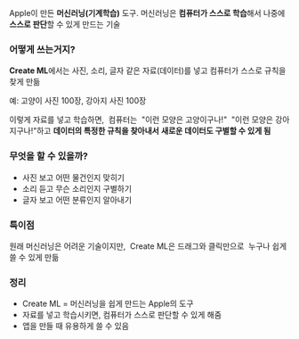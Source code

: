 Apple이 만든 **머신러닝(기계학습)** 도구.
머신러닝은 **컴퓨터가 스스로 학습**해서 나중에 **스스로 판단**할 수 있게 만드는 기술

### 어떻게 쓰는거지?

**Create ML**에서는
사진, 소리, 글자 같은 자료(데이터)를 넣고
컴퓨터가 스스로 규칙을 찾게 만듦

예: 고양이 사진 100장, 강아지 사진 100장

이렇게 자료를 넣고 학습하면, 
컴퓨터는 
"이런 모양은 고양이구나!" 
"이런 모양은 강아지구나!"하고
**데이터의 특정한 규칙을 찾아내서** 
**새로운 데이터도 구별할 수 있게 됨**


### 무엇을 할 수 있을까?

- 사진 보고 어떤 물건인지 맞히기
- 소리 듣고 무슨 소리인지 구별하기
- 글자 보고 어떤 분류인지 알아내기

### 특이점

원래 머신러닝은 어려운 기술이지만, 
Create ML은 드래그와 클릭만으로 
누구나 쉽게 쓸 수 있게 만듦


### 정리

- Create ML = 머신러닝을 쉽게 만드는 Apple의 도구
- 자료를 넣고 학습시키면, 컴퓨터가 스스로 판단할 수 있게 해줌
- 앱을 만들 때 유용하게 쓸 수 있음